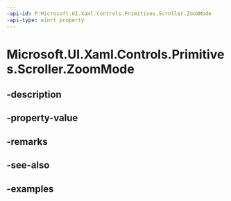 ```yaml
---
-api-id: P:Microsoft.UI.Xaml.Controls.Primitives.Scroller.ZoomMode
-api-type: winrt property
---
```


# Microsoft.UI.Xaml.Controls.Primitives.Scroller.ZoomMode

<!--
public Microsoft.UI.Xaml.Controls.ZoomMode ZoomMode { get; set; }
-->


## -description

## -property-value

## -remarks

## -see-also

## -examples


